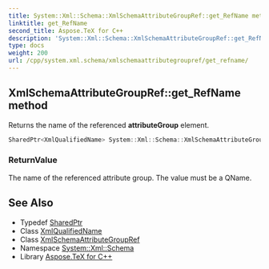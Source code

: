 ```yaml
---
title: System::Xml::Schema::XmlSchemaAttributeGroupRef::get_RefName method
linktitle: get_RefName
second_title: Aspose.TeX for C++
description: 'System::Xml::Schema::XmlSchemaAttributeGroupRef::get_RefName method. Returns the name of the referenced attributeGroup element in C++.'
type: docs
weight: 200
url: /cpp/system.xml.schema/xmlschemaattributegroupref/get_refname/
---
```

## XmlSchemaAttributeGroupRef::get_RefName method


Returns the name of the referenced **attributeGroup** element.

```cpp
SharedPtr<XmlQualifiedName> System::Xml::Schema::XmlSchemaAttributeGroupRef::get_RefName()
```


### ReturnValue

The name of the referenced attribute group. The value must be a QName.

## See Also

* Typedef [SharedPtr](../../../system/sharedptr/)
* Class [XmlQualifiedName](../../../system.xml/xmlqualifiedname/)
* Class [XmlSchemaAttributeGroupRef](../)
* Namespace [System::Xml::Schema](../../)
* Library [Aspose.TeX for C++](../../../)
